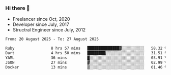 ### Hi there 👋

- Freelancer since Oct, 2020
- Developer since July, 2017
- Structral Engineer since July, 2012

<!--START_SECTION:waka-->

```txt
From: 20 August 2025 - To: 27 August 2025

Ruby                8 hrs 57 mins   ██████████████▓░░░░░░░░░░   58.32 %
Dart                4 hrs 50 mins   ████████░░░░░░░░░░░░░░░░░   31.51 %
YAML                36 mins         █░░░░░░░░░░░░░░░░░░░░░░░░   03.91 %
JSON                27 mins         ▓░░░░░░░░░░░░░░░░░░░░░░░░   02.99 %
Docker              13 mins         ▒░░░░░░░░░░░░░░░░░░░░░░░░   01.46 %
```

<!--END_SECTION:waka-->
